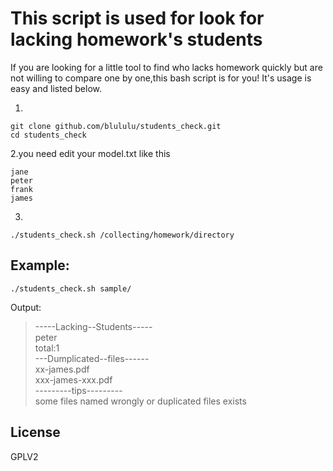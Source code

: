 # This script is used for look for lacking homework's students

If you are looking for a little tool to find who lacks homework quickly but are not willing to compare one by one,this bash script is for you!
It's usage is easy and listed below.

1.

```
git clone github.com/blululu/students_check.git
cd students_check
```
2.you need edit your model.txt like this
```
jane
peter
frank
james
```

3.
```
./students_check.sh /collecting/homework/directory
```
## Example:
```
./students_check.sh sample/
```
Output:
> -----Lacking--Students-----<br/>
> peter<br/>
> total:1<br/>
> ---Dumplicated--files------<br/>
> xx-james.pdf<br/>
> xxx-james-xxx.pdf<br/>
> ---------tips---------<br/>
> some files named wrongly or duplicated files exists

## License
GPLV2
